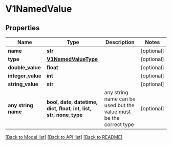 # V1NamedValue


## Properties
Name | Type | Description | Notes
------------ | ------------- | ------------- | -------------
**name** | **str** |  | [optional] 
**type** | [**V1NamedValueType**](V1NamedValueType.md) |  | [optional] 
**double_value** | **float** |  | [optional] 
**integer_value** | **int** |  | [optional] 
**string_value** | **str** |  | [optional] 
**any string name** | **bool, date, datetime, dict, float, int, list, str, none_type** | any string name can be used but the value must be the correct type | [optional]

[[Back to Model list]](../README.md#documentation-for-models) [[Back to API list]](../README.md#documentation-for-api-endpoints) [[Back to README]](../README.md)


